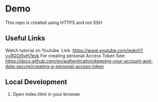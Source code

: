 # Demo
This repo is created using HTTPS and not SSH

## Useful Links

Watch tutorial on Youtube.
Link: https://www.youtube.com/watch?v=RGOj5yH7evk
For creating personal Access Token See:
https://docs.github.com/en/authentication/keeping-your-account-and-data-secure/creating-a-personal-access-token

## Local Development
1. Open index.html in your browser
